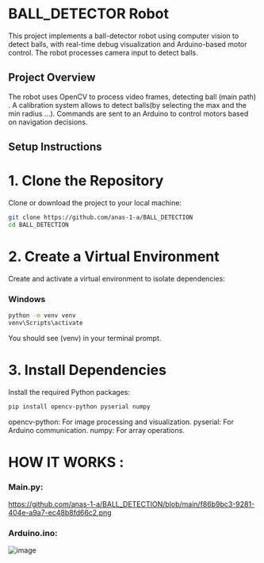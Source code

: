 # BALL_DETECTOR Robot
 This project implements a ball-detector robot using computer vision to detect balls, with real-time debug visualization and Arduino-based motor control. The robot processes camera input to detect balls.

## Project Overview
 The robot uses OpenCV to process video frames, detecting ball (main path)  . A calibration system allows to detect balls(by selecting the max and the min radius ...). Commands are sent to an Arduino to control motors based on navigation decisions.

## Setup Instructions
# 1. Clone the Repository
Clone or download the project to your local machine:
```bash
git clone https://github.com/anas-1-a/BALL_DETECTION
cd BALL_DETECTION
```
# 2. Create a Virtual Environment
Create and activate a virtual environment to isolate dependencies:
### Windows
``` bash
python -m venv venv
venv\Scripts\activate
```
You should see (venv) in your terminal prompt.
# 3. Install Dependencies
Install the required Python packages:
```bash
pip install opencv-python pyserial numpy
```
opencv-python: For image processing and visualization.
pyserial: For Arduino communication.
numpy: For array operations.


# HOW IT WORKS :
### Main.py:
https://github.com/anas-1-a/BALL_DETECTION/blob/main/f86b9bc3-9281-404e-a9a7-ec48b8fd66c2.png

### Arduino.ino:
![image](https://github.com/user-attachments/assets/28eeb253-dd2a-4382-a19f-9eb1586266bd)

